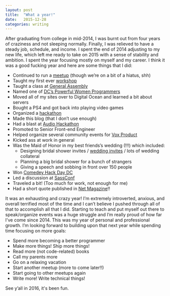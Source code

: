 ```yaml
---
layout: post
title:  "What a year!"
date:   2015-12-28
categories: writing
---
```


After graduating from college in mid-2014, I was burnt out from four years of craziness and not sleeping normally. Finally, I was relieved to have a steady job, schedule, and income. I spent the end of 2014 adjusting to my new life, which left me ready to take on 2015 with a sense of stability and ambition. I spent the year focusing mostly on myself and my career. I think it was a good fucking year and here are some things that I did:

- Continued to run a [meetup](http://sassydc.github.io/) (though we’re on a bit of a hiatus, shh)
- Taught my first ever [workshop](http://product.voxmedia.com/2015/3/9/8162607/femsplain-html-css-workshop)
- Taught a class at [General Assembly](https://generalassemb.ly/instructors/ally-palanzi/4262)
- Named one of [DC’s Powerful Women Programmers](http://dcfemtech.github.io/dcftawards.html)
- Moved all of my sites over to Digital Ocean and learned a bit about servers
- Bought a PS4 and got back into playing video games
- Organized a [hackathon](http://blog.allypalanzi.com/hackathon)
- Made this blog (that I don’t use enough)
- Had a blast at [Audio Hackathon](http://audiohackathon.com/)
- Promoted to Senior Front-end Engineer
- Helped organize several community events for [Vox Product](http://product.voxmedia.com/events)
- Kicked ass at work in general
- Was the Maid of Honor in my best friends’s wedding (!!!) which included:
    - Designing bridal shower invites / [wedding invites](https://dribbble.com/shots/2146343-dine-dance) / lots of wedding collateral
    - Planning a big bridal shower for a bunch of strangers
    - Giving a speech and sobbing in front over 150 people
- Won [Comedey Hack Day DC](http://www.comedyhackday.org/dc-2015/)
- Led a discussion at [SassConf](http://sassconf.com/)
- Traveled a bit! (Too much for work, not enough for me)
- Had a short quote published in [Net Magazine](/assets/images/netmag.jpg)!!


It was an exhausting and crazy year! I’m extremely introverted, anxious, and overall terrified most of the time and I can’t believe I pushed through all of that to accomplish all that I did. Starting to teach and put myself out there to speak/organize events was a huge struggle and I’m really proud of how far I've come since 2014. This was my year of personal and professional growth. I’m looking forward to building upon that next year while spending time focusing on more goals:

- Spend more becoming a better programmer
- Make more things! Ship more things!
- Read more (not code-related) books
- Call my parents more
- Go on a relaxing vacation
- Start another meetup (more to come later!!)
- Start going to other meetups again
- Write more! Write technical things!

See y’all in 2016, it's been fun.
